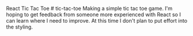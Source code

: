 React Tic Tac Toe
#   t i c - t a c - t o e  
 Making a simple tic tac toe game. I'm hoping to get feedback from someone more experienced
with React so I can learn where I need to improve.  At this time I don't plan to put effort
into the styling.
